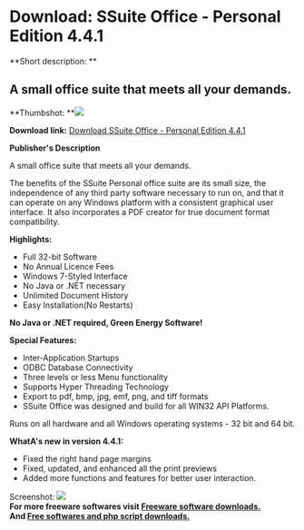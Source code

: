 # Download: SSuite Office - Personal Edition 4.4.1

**Short description: **

## A small office suite that meets all your demands.

  
**Thumbshot: **![](http://www.freewarefiles.com/screenshot/ssuitepersonaled4_md.jpg)   
  
**Download link:** [Download SSuite Office - Personal Edition 4.4.1](http://freesoftwares.boysofts.com/SSuite-Office-Personal-Edition_program_46399.html)  
  

**Publisher's Description**  
  

A small office suite that meets all your demands.

The benefits of the SSuite Personal office suite are its small size, the
independence of any third party software necessary to run on, and that it can
operate on any Windows platform with a consistent graphical user interface. It
also incorporates a PDF creator for true document format compatibility.

**Highlights:**

  * Full 32-bit Software 
  * No Annual Licence Fees 
  * Windows 7-Styled Interface 
  * No Java or .NET necessary 
  * Unlimited Document History 
  * Easy Installation(No Restarts) 

**No Java or .NET required, Green Energy Software!**

**Special Features:**

  * Inter-Application Startups 
  * ODBC Database Connectivity 
  * Three levels or less Menu functionality 
  * Supports Hyper Threading Technology 
  * Export to pdf, bmp, jpg, emf, png, and tiff formats 
  * SSuite Office was designed and build for all WIN32 API Platforms. 

Runs on all hardware and all Windows operating systems - 32 bit and 64 bit.

**WhatA's new in version 4.4.1:**

  * Fixed the right hand page margins 
  * Fixed, updated, and enhanced all the print previews 
  * Added more functions and features for better user interaction. 

  
  
Screenshot: ![](http://www.freewarefiles.com/screenshot/ssuitepersonaled4.jpg)  
**For more freeware softwares visit [Freeware software downloads.](http://freesoftwares.boysofts.com/)**   
**And [Free softwares and php script downloads.](http://www.boysofts.com/)**

